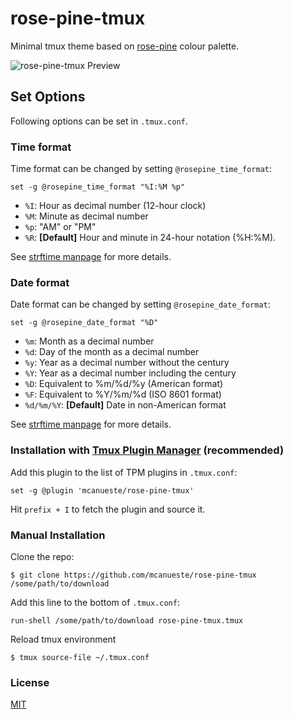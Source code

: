 # rose-pine-tmux

Minimal tmux theme based on [rose-pine](https://github.com/rose-pine) colour palette.

![rose-pine-tmux Preview](https://raw.githubusercontent.com/mcanueste/rose-pine-tmux/main/preview.png)

## Set Options

Following options can be set in `.tmux.conf`.

### Time format

Time format can be changed by setting `@rosepine_time_format`:

```
set -g @rosepine_time_format "%I:%M %p"
```

- `%I`: Hour as decimal number (12-hour clock)
- `%M`: Minute as decimal number
- `%p`: "AM" or "PM"
- `%R`: **[Default]** Hour and minute in 24-hour notation (%H:%M).

See [strftime manpage](http://man7.org/linux/man-pages/man3/strftime.3.html) for more details.

### Date format

Date format can be changed by setting `@rosepine_date_format`:

```
set -g @rosepine_date_format "%D"
```

- `%m`: Month as a decimal number
- `%d`: Day of the month as a decimal number
- `%y`: Year as a decimal number without the century
- `%Y`: Year as a decimal number including the century
- `%D`: Equivalent to %m/%d/%y (American format)
- `%F`: Equivalent to %Y/%m/%d (ISO 8601 format)
- `%d/%m/%Y`: **[Default]** Date in non-American format

See [strftime manpage](http://man7.org/linux/man-pages/man3/strftime.3.html) for more details.

### Installation with [Tmux Plugin Manager](https://github.com/tmux-plugins/tpm) (recommended)

Add this plugin to the list of TPM plugins in `.tmux.conf`:

```
set -g @plugin 'mcanueste/rose-pine-tmux'
```

Hit `prefix + I` to fetch the plugin and source it.

### Manual Installation

Clone the repo:

```
$ git clone https://github.com/mcanueste/rose-pine-tmux /some/path/to/download
```

Add this line to the bottom of `.tmux.conf`:

```
run-shell /some/path/to/download rose-pine-tmux.tmux
```

Reload tmux environment
```
$ tmux source-file ~/.tmux.conf
```

### License

[MIT](LICENSE)
